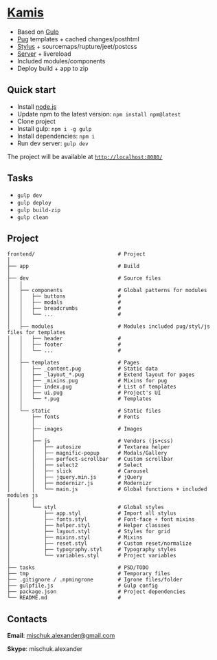 # [Kamis](http://frontend.watch/kamis)
* Based on [Gulp](http://gulpjs.com/)
* [Pug](https://pugjs.org) templates + cached changes/posthtml
* [Stylus](http://stylus-lang.com/) + sourcemaps/rupture/jeet/postcss
* [Server](https://www.npmjs.com/package/gulp-connect) + livereload
* Included modules/components
* Deploy build + app to zip

## Quick start
* Install [node.js](https://nodejs.org)
* Update npm to the latest version: `npm install npm@latest`
* Clone project
* Install gulp: `npm i -g gulp`
* Install dependencies: `npm i`
* Run dev server: `gulp dev`

The project will be available at [`http://localhost:8080/`](http://localhost:8080/)

## Tasks
* `gulp dev`
* `gulp deploy`
* `gulp build-zip`
* `gulp clean`


## Project
```
frontend/                           # Project
│
├── app                             # Build
│
├── dev                             # Source files
│   │
│   ├── components                  # Global patterns for modules
│   │   ├── buttons                 #
│   │   ├── modals                  #
│   │   ├── breadcrumbs             #
│   │   └── ...                     #
│   │
│   ├── modules                     # Modules included pug/styl/js files for templates
│   │   ├── header                  #
│   │   ├── footer                  #
│   │   └── ...                     #
│   │
│   ├── templates                   # Pages
│   │   ├── _content.pug            # Static data
│   │   ├── _layout_*.pug           # Extend layout for pages
│   │   ├── _mixins.pug             # Mixins for pug
│   │   ├── index.pug               # List of templates
│   │   ├── ui.pug                  # Project's UI
│   │   └── *.pug                   # Templates
│   │
│   └── static                      # Static files
│       ├── fonts                   # Fonts
│       │
│       ├── images                  # Images
│       │
│       ├── js                      # Vendors (js+css)
│       │   ├── autosize            # Textarea helper
│       │   ├── magnific-popup      # Modals/Gallery
│       │   ├── perfect-scrollbar   # Custom scrollbar
│       │   ├── select2             # Select
│       │   ├── slick               # Carousel
│       │   ├── jquery.min.js       # jQuery
│       │   ├── modernizr.js        # Modernizr
│       │   └── main.js             # Global functions + included modules js
│       │
│       └── styl                    # Global styles
│           ├── app.styl            # Import all stylus
│           ├── fonts.styl          # Font-face + font mixins
│           ├── helper.styl         # Helper classses
│           ├── layout.styl         # Styles for grid
│           ├── mixins.styl         # Mixins
│           ├── reset.styl          # Custom reset/normalize
│           ├── typography.styl     # Typography styles
│           └── variables.styl      # Project variables
│
├── tasks                           # PSD/TODO
├── tmp                             # Temporary files
├── .gitignore / .npmingrone        # Igrone files/folder
├── gulpfile.js                     # Gulp config
├── package.json                    # Project dependencies
└── README.md                       #
```

## Contacts
**Email**: mischuk.alexander@gmail.com

**Skype**: mischuk.alexander
